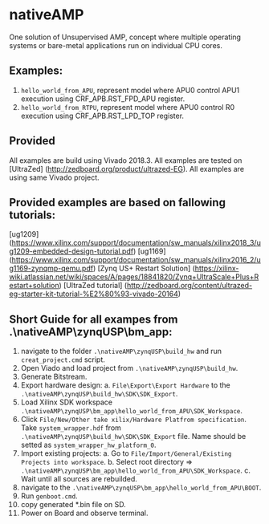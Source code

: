 
# nativeAMP
One solution of Unsupervised AMP, concept where multiple operating systems or bare-metal applications run on individual CPU cores.

## Examples:
1. `hello_world_from_APU`, represent model where APU0 control APU1 execution using CRF_APB.RST_FPD_APU register.
2. `hello_world_from_RTPU`, represent model where APU0 control R0 execution using CRF_APB.RST_LPD_TOP register.

## Provided
All examples are build using Vivado 2018.3.
All examples are tested on [UltraZed] (http://zedboard.org/product/ultrazed-EG).
All examples are using same Vivado project.

## Provided examples are based on fallowing tutorials:
[ug1209] (https://www.xilinx.com/support/documentation/sw_manuals/xilinx2018_3/ug1209-embedded-design-tutorial.pdf)
[ug1169] (https://www.xilinx.com/support/documentation/sw_manuals/xilinx2016_2/ug1169-zynqmp-qemu.pdf)
[Zynq US+ Restart Solution] (https://xilinx-wiki.atlassian.net/wiki/spaces/A/pages/18841820/Zynq+UltraScale+Plus+Restart+solution)
[UltraZed tutorial] (http://zedboard.org/content/ultrazed-eg-starter-kit-tutorial-%E2%80%93-vivado-20164)

## Short Guide for all exampes from .\nativeAMP\zynqUSP\bm_app:
1. navigate to the folder `.\nativeAMP\zynqUSP\build_hw` and run `creat_project.cmd` script. 
2. Open Viado and load project from `.\nativeAMP\zynqUSP\build_hw`.
3. Generate Bitstream.
4. Export hardware design:
a. `File\Export\Export Hardware` to the `.\nativeAMP\zynqUSP\build_hw\SDK\SDK_Export`.
4. Load Xilinx SDK workspace   `.\nativeAMP\zynqUSP\bm_app\hello_world_from_APU\SDK_Workspace`.
4. Click `File/New/Other take xilix/Hardware Platfrom specification`. Take `system_wrapper.hdf` from `.\nativeAMP\zynqUSP\build_hw\SDK\SDK_Export` file. 
Name should be setted as `system_wrapper_hw_platform_0`.
5. Import existing projects:
a. Go to `File/Import/General/Existing Projects into workspace`.
b. Select root directory => `.\nativeAMP\zynqUSP\bm_app\hello_world_from_APU\SDK_Workspace`.
c. Wait until all sources are rebuilded.
6. navigate to the `.\nativeAMP\zynqUSP\bm_app\hello_world_from_APU\BOOT`.
7. Run `genboot.cmd`.
8. copy generated *.bin file on SD.
9. Power on Board and observe terminal.


